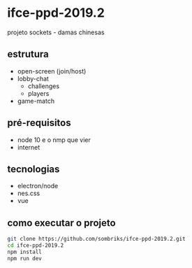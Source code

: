 # ifce-ppd-2019.2

projeto sockets - damas chinesas

## estrutura

- open-screen (join/host)
- lobby-chat
  - challenges
  - players
- game-match

## pré-requisitos

- node 10 e o nmp que vier
- internet

## tecnologias

- electron/node
- nes.css
- vue

## como executar o projeto

```bash
git clone https://github.com/sombriks/ifce-ppd-2019.2.git
cd ifce-ppd-2019.2
npm install
npm run dev
```
